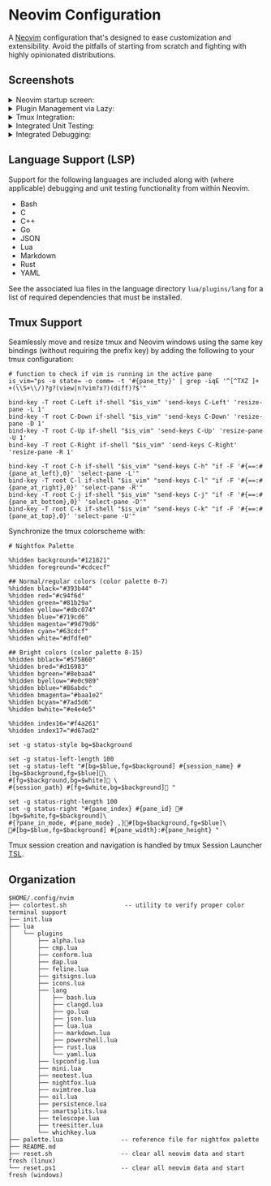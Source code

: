 # Neovim Configuration

A [Neovim] configuration that's designed to ease customization and
extensibility. Avoid the pitfalls of starting from scratch and fighting with
highly opinionated distributions.

## Screenshots

<details>
<summary>Neovim startup screen:</summary>

![scrn-2023-10-27-16-52-43](https://github.com/freddiehaddad/nvim/assets/6127369/22cbc09e-85a1-413d-8366-0658f3eb1a5b)

</details>

<details>
<summary>Plugin Management via Lazy:</summary>

![20240324-062743](https://github.com/freddiehaddad/nvim/assets/6127369/5e959988-b609-491e-a0bf-70f9dd9326fb)

</details>

<details>
<summary>Tmux Integration:</summary>

![20240324-063942](https://github.com/freddiehaddad/nvim/assets/6127369/ea557495-3f1a-4548-b7c8-c7d4dfde5405)

</details>

<details>
<summary>Integrated Unit Testing:</summary>

![20240324-063942](https://github.com/freddiehaddad/nvim/assets/6127369/0139615c-45fc-4e96-85e5-1d195636297e)

</details>

<details>
<summary>Integrated Debugging:</summary>

![20240324-063850](https://github.com/freddiehaddad/nvim/assets/6127369/e7b17dfd-7378-4618-a52a-f09fd4cb5a6f)

</details>

## Language Support (LSP)

Support for the following languages are included along with (where applicable)
debugging and unit testing functionality from within Neovim.

- Bash
- C
- C++
- Go
- JSON
- Lua
- Markdown
- Rust
- YAML

See the associated lua files in the language directory `lua/plugins/lang` for a
list of required dependencies that must be installed.

## Tmux Support

Seamlessly move and resize tmux and Neovim windows using the same key bindings
(without requiring the prefix key) by adding the following to your tmux
configuration:

```tmux
# function to check if vim is running in the active pane
is_vim="ps -o state= -o comm= -t '#{pane_tty}' | grep -iqE '^[^TXZ ]+ +(\\S+\\/)?g?(view|n?vim?x?)(diff)?$'"

bind-key -T root C-Left if-shell "$is_vim" 'send-keys C-Left' 'resize-pane -L 1'
bind-key -T root C-Down if-shell "$is_vim" 'send-keys C-Down' 'resize-pane -D 1'
bind-key -T root C-Up if-shell "$is_vim" 'send-keys C-Up' 'resize-pane -U 1'
bind-key -T root C-Right if-shell "$is_vim" 'send-keys C-Right' 'resize-pane -R 1'

bind-key -T root C-h if-shell "$is_vim" "send-keys C-h" "if -F '#{==:#{pane_at_left},0}' 'select-pane -L'"
bind-key -T root C-l if-shell "$is_vim" "send-keys C-l" "if -F '#{==:#{pane_at_right},0}' 'select-pane -R'"
bind-key -T root C-j if-shell "$is_vim" "send-keys C-j" "if -F '#{==:#{pane_at_bottom},0}' 'select-pane -D'"
bind-key -T root C-k if-shell "$is_vim" "send-keys C-k" "if -F '#{==:#{pane_at_top},0}' 'select-pane -U'"
```

Synchronize the tmux colorscheme with:

```tmux
# Nightfox Palette

%hidden background="#121821"
%hidden foreground="#cdcecf"

## Normal/regular colors (color palette 0-7)
%hidden black="#393b44"
%hidden red="#c94f6d"
%hidden green="#81b29a"
%hidden yellow="#dbc074"
%hidden blue="#719cd6"
%hidden magenta="#9d79d6"
%hidden cyan="#63cdcf"
%hidden white="#dfdfe0"

## Bright colors (color palette 8-15)
%hidden bblack="#575860"
%hidden bred="#d16983"
%hidden bgreen="#8ebaa4"
%hidden byellow="#e0c989"
%hidden bblue="#86abdc"
%hidden bmagenta="#baa1e2"
%hidden bcyan="#7ad5d6"
%hidden bwhite="#e4e4e5"

%hidden index16="#f4a261"
%hidden index17="#d67ad2"

set -g status-style bg=$background

set -g status-left-length 100
set -g status-left "#[bg=$blue,fg=$background] #{session_name} #[bg=$background,fg=$blue]\
#[fg=$background,bg=$white] \
#{session_path} #[fg=$white,bg=$background] "

set -g status-right-length 100
set -g status-right "#{pane_index} #{pane_id} #[bg=$white,fg=$background]\
#{?pane_in_mode, #{pane_mode} ,}#[bg=$background,fg=$blue]\
#[bg=$blue,fg=$background] #{pane_width}:#{pane_height} "
```

Tmux session creation and navigation is handled by tmux Session Launcher [TSL].

## Organization

```text
$HOME/.config/nvim
├── colortest.sh                -- utility to verify proper color terminal support
├── init.lua
├── lua
│   └── plugins
│       ├── alpha.lua
│       ├── cmp.lua
│       ├── conform.lua
│       ├── dap.lua
│       ├── feline.lua
│       ├── gitsigns.lua
│       ├── icons.lua
│       ├── lang
│       │   ├── bash.lua
│       │   ├── clangd.lua
│       │   ├── go.lua
│       │   ├── json.lua
│       │   ├── lua.lua
│       │   ├── markdown.lua
│       │   ├── powershell.lua
│       │   ├── rust.lua
│       │   └── yaml.lua
│       ├── lspconfig.lua
│       ├── mini.lua
│       ├── neotest.lua
│       ├── nightfox.lua
│       ├── nvimtree.lua
│       ├── oil.lua
│       ├── persistence.lua
│       ├── smartsplits.lua
│       ├── telescope.lua
│       ├── treesitter.lua
│       └── whichkey.lua
├── palette.lua                -- reference file for nightfox palette
├── README.md
├── reset.sh                   -- clear all neovim data and start fresh (linux)
└── reset.ps1                  -- clear all neovim data and start fresh (windows)
```

[neovim]: https://github.com/neovim/neovim
[tsl]: https://github.com/freddiehaddad/tsl

